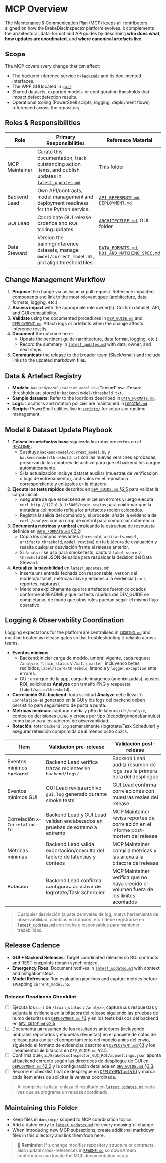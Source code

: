 # MCP Overview

The Maintenance & Communication Plan (MCP) keeps all contributors aligned on how the BrakeDiscInspector
platform evolves. It complements the architectural, data-format and API guides by describing **who does what**,
**how updates are coordinated**, and **where canonical artefacts live**.

## Scope

The MCP covers every change that can affect:

- The backend inference service in [`backend/`](../../backend) and its documented interfaces.
- The WPF GUI located in [`gui/`](../../gui).
- Shared datasets, exported models, or configuration thresholds that impact defect detection results.
- Operational tooling (PowerShell scripts, logging, deployment flows) referenced across the repository.

## Roles & Responsibilities

| Role | Primary Responsibilities | Reference Material |
|------|--------------------------|--------------------|
| MCP Maintainer | Curate this documentation, track outstanding action items, and publish updates in [`latest_updates.md`](latest_updates.md). | This folder |
| Backend Lead | Own API/contracts, model management and deployment readiness for the Python service. | [`API_REFERENCE.md`](../../API_REFERENCE.md), [`DEPLOYMENT.md`](../../DEPLOYMENT.md) |
| GUI Lead | Coordinate GUI release cadence and ROI tooling updates. | [`ARCHITECTURE.md`](../../ARCHITECTURE.md), GUI folder |
| Data Steward | Version the training/inference datasets, manage `model/current_model.h5`, and align threshold files. | [`DATA_FORMATS.md`](../../DATA_FORMATS.md), [`ROI_AND_MATCHING_SPEC.md`](../../ROI_AND_MATCHING_SPEC.md) |

## Change Management Workflow

1. **Propose** the change via an issue or pull request. Reference impacted components and link to the most
   relevant spec (architecture, data formats, logging, etc.).
2. **Assess impact** with the appropriate role owner(s). Confirm dataset, API, and GUI compatibility.
3. **Validate** using the documented procedures in [`DEV_GUIDE.md`](../../DEV_GUIDE.md) and
   [`DEPLOYMENT.md`](../../DEPLOYMENT.md). Attach logs or artefacts when the change affects inference results.
4. **Document** the outcome here:
   - Update the pertinent guide (architecture, data format, logging, etc.).
   - Record the summary in [`latest_updates.md`](latest_updates.md) with date, owner, and next steps.
5. **Communicate** the release to the broader team (Slack/email) and include links to the updated markdown files.

## Data & Artefact Registry

- **Models**: `backend/model/current_model.h5` (TensorFlow). Ensure thresholds are stored in `backend/model/threshold.txt`.
- **Sample datasets**: Refer to the locations described in [`DATA_FORMATS.md`](../../DATA_FORMATS.md).
- **Logs**: Locations and rotation policies are maintained in [`LOGGING.md`](../../LOGGING.md).
- **Scripts**: PowerShell utilities live in [`scripts/`](../../scripts) for setup and runtime management.

## Model & Dataset Update Playbook

1. **Coloca los artefactos base** siguiendo las rutas prescritas en el [README](../../README.md#backend-python):
   - Sustituye `backend/model/current_model.h5` y `backend/model/threshold.txt` con las nuevas versiones aprobadas, preservando los nombres de archivo para que el backend los cargue automáticamente.
   - Si la actualización incluye dataset auxiliar (muestras de verificación o logs de entrenamiento), archívalos en el repositorio correspondiente y enlázalos en la bitácora.
2. **Ejecuta los tests rápidos** descritos en [`DEV_GUIDE.md` §2.5](../../DEV_GUIDE.md#25-tests-básicos) para validar la carga inicial:
   - Asegúrate de que el backend se inicie sin errores y luego ejecuta `curl http://127.0.0.1:5000/train_status` para confirmar que la metadata del modelo refleja los artefactos recién colocados.
   - Registra la salida del comando y, si procede, añade la evidencia de `curl /analyze` con un crop de control para comprobar coherencia.
3. **Documenta métricas y umbral** empleando la estructura de respuesta definida en [`DATA_FORMATS.md` §2.2](../../DATA_FORMATS.md#22-train_status):
   - Copia los campos relevantes (`threshold`, `artifacts.model`, `artifacts.threshold`, `model_runtime`) en la bitácora de evaluación y resalta cualquier desviación frente al release anterior.
   - Si `/analyze` se usó para smoke tests, captura `label`, `score` y `threshold` del JSON de salida para respaldar la decisión del Data Steward.
4. **Actualiza la trazabilidad** en [`latest_updates.md`](latest_updates.md):
   - Inserta una entrada fechada con responsable, versión del modelo/dataset, métricas clave y enlaces a la evidencia (`curl`, reportes, capturas).
   - Menciona explícitamente que los artefactos fueron colocados conforme al README y que los tests rápidos del DEV_GUIDE se completaron, de modo que otros roles puedan seguir el mismo flujo operativo.

## Logging & Observability Coordination

Logging expectations for the platform are centralised in [`LOGGING.md`](../../LOGGING.md) and must be treated as release
gates so that troubleshooting is reliable across teams.

- **Eventos mínimos**:
  - Backend: iniciar carga de modelo, umbral vigente, cada request `/analyze`, `/train_status` y `/match_master`,
    incluyendo bytes recibidos, `label/score/threshold`, latencia y `logger.exception` ante errores.
  - GUI: arranque de la app, carga de imágenes (anonimizadas), ajustes ROI, solicitudes **Analyze** con tamaño PNG y
    respuesta (`label/score/threshold`).
- **Correlación GUI–backend**: toda solicitud **Analyze** debe llevar `X-Correlation-Id` generado en la GUI y los
  logs del backend deben persistirlo para seguimiento de punta a punta.
- **Métricas mínimas**: capturar media y p95 de latencia de `/analyze`, conteo de decisiones `OK/NG` y errores por tipo
  (decoding/model/annulus) como base para los tableros de observabilidad.
- **Rotación**: rotar `backend.log` semanalmente (logrotate/Task Scheduler) y asegurar retención comprimida de al menos
  ocho ciclos.

| Ítem | Validación pre-release | Validación post-release |
|------|-----------------------|-------------------------|
| Eventos mínimos backend | Backend Lead verifica trazas recientes en `backend/logs/` | Backend Lead audita resumen de logs tras la primera hora del despliegue |
| Eventos mínimos GUI | GUI Lead revisa archivo `gui.log` generado durante smoke tests | GUI Lead confirma correlaciones con muestras reales del release |
| Correlación `X-Correlation-Id` | Backend Lead y GUI Lead validan encabezados en pruebas de extremo a extremo | MCP Maintainer revisa reportes de correlación en el informe post-mortem del release |
| Métricas mínimas | Backend Lead valida exportación/consulta del tablero de latencias y conteos | MCP Maintainer compila métricas y las anexa a la bitácora del release |
| Rotación | Backend Lead confirma configuración activa de logrotate/Task Scheduler | MCP Maintainer verifica que no haya crecido el volumen fuera de los límites acordados |

> Cualquier desviación (ajuste de niveles de log, nueva herramienta de observabilidad, cambios en rotación, etc.) debe
> registrarse en [`latest_updates.md`](latest_updates.md) con fecha y responsables para mantener trazabilidad.

## Release Cadence

- **GUI + Backend Releases**: Target coordinated releases so ROI contracts and REST endpoints remain synchronized.
- **Emergency Fixes**: Document hotfixes in [`latest_updates.md`](latest_updates.md) with context and mitigation steps.
- **Model Refreshes**: Run evaluation pipelines and capture metrics before swapping `current_model.h5`.

### Release Readiness Checklist

- [ ] Ejecuta los `curl` de `/train_status` y `/analyze`, captura sus respuestas y adjunta la evidencia en la bitácora del release siguiendo las pruebas de humo descritas en [`DEPLOYMENT.md` §3](../../DEPLOYMENT.md#3-pruebas-de-humo-smoke-tests) y en los tests básicos del backend en [`DEV_GUIDE.md` §2.5](../../DEV_GUIDE.md#25-tests-básicos).
- [ ] Documenta un resumen de los resultados anteriores (incluyendo umbrales reportados y etiquetas devueltas) en el paquete de notas de release para auditar el comportamiento del modelo antes del envío, siguiendo el formato de evidencias descrito en [`DEPLOYMENT.md` §3](../../DEPLOYMENT.md#3-pruebas-de-humo-smoke-tests) y los lineamientos de bitácora en [`DEV_GUIDE.md` §2.5](../../DEV_GUIDE.md#25-tests-básicos).
- [ ] Confirma que `gui/BrakeDiscInspector_GUI_ROI/appsettings.json` apunta al backend correcto según las directrices de despliegue de GUI en [`DEPLOYMENT.md` §2.2](../../DEPLOYMENT.md#22-gui) y la configuración detallada en [`DEV_GUIDE.md` §3.3](../../DEV_GUIDE.md#33-configuración).
- [ ] Recorre el checklist final de despliegue en [`DEPLOYMENT.md` §10](../../DEPLOYMENT.md#10-checklist-de-despliegue) y marca cada ítem antes de solicitar la ventana coordinada.

> Al completar la lista, enlaza el resultado en [`latest_updates.md`](latest_updates.md) cada vez que se programe un release coordinado.

## Maintaining this Folder

- Keep files in `docs/mcp/` scoped to MCP coordination topics.
- Add a dated entry to [`latest_updates.md`](latest_updates.md) for every meaningful change.
- When introducing new MCP subsections, create additional markdown files in this directory and link them from here.

> 📌 **Reminder:** If a change modifies repository structure or contracts, also update cross-references in
> [`README.md`](../../README.md) so downstream contributors can locate the MCP documentation easily.
